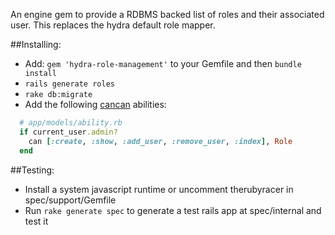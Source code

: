 An engine gem to provide a RDBMS backed list of roles and their associated user.  This replaces the hydra default role mapper.


##Installing:

* Add: ```gem 'hydra-role-management'``` to your Gemfile and then ```bundle install```
* ```rails generate roles```
* ```rake db:migrate```
* Add the following [cancan](https://github.com/ryanb/cancan) abilities:

```ruby
  # app/models/ability.rb
  if current_user.admin?
    can [:create, :show, :add_user, :remove_user, :index], Role
  end
```

##Testing:

* Install a system javascript runtime or uncomment therubyracer in spec/support/Gemfile
* Run ```rake generate spec``` to generate a test rails app at spec/internal and test it
